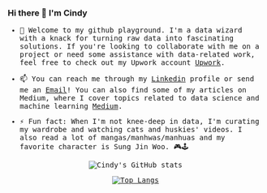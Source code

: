 ### Hi there 👋 I'm Cindy
<samp>

- 👯 Welcome to my github playground. I'm a data wizard with a knack for turning raw data into fascinating solutions. If you're looking to collaborate with me on a project or need some assistance with data-related work, feel free to check out my Upwork account [Upwork](https://www.upwork.com/freelancers/~01970fb43b70675c6b).

- 📫 You can reach me through my [Linkedin](https://www.linkedin.com/in/cindybtari/) profile or send me an [Email](cindybtari@gmail.com)! You can also find some of my articles on Medium, where I cover topics related to data science and machine learning [Medium](https://medium.com/@cindyangelira). 

- ⚡ Fun fact: When I'm not knee-deep in data, I'm curating my wardrobe and watching cats and huskies' videos. I also read a lot of mangas/manhwas/manhuas and my favorite character is Sung Jin Woo. 🎮🕹

  </samp>
<div align="center">
  
  ![Cindy's GitHub stats](https://github-readme-stats-sigma-five.vercel.app/api?username=cindyangelira&show_icons=true&theme=synthwave&count_private=true)

</div>

<div align="center">

  [![Top Langs](https://github-readme-stats-sigma-five.vercel.app/api/top-langs/?username=cindyangelira&layout=compact&theme=synthwave)](https://github.com/anuraghazra/github-readme-stats)

</div>
<!-- <a href=""> <img align="center" src="https://github-readme-stats-sigma-five.vercel.app/api/top-langs/?username=cindyangelira&theme=react&line_height=40&hide=css"/> </a>
 -->
 
<!-- Have a nice day!
</samp>
<div align="center">
  
  ![Gusti's GitHub stats](https://github-readme-stats.vercel.app/api?username=sanggusti&show_icons=true&theme=synthwave&count_private=true)

</div>

<div align="center">

  [![Top Langs](https://github-readme-stats.vercel.app/api/top-langs/?username=sanggusti&layout=compact&theme=synthwave)](https://github.com/anuraghazra/github-readme-stats)

</div> -->
